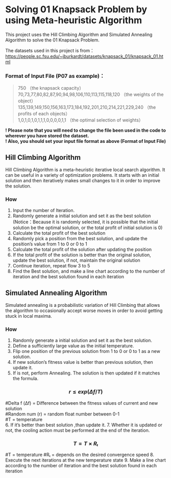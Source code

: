 # Solving 01 Knapsack Problem by using Meta-heuristic Algorithm
This project uses the Hill Climbing Algorithm and Simulated Annealing Algorithm to solve the 01 Knapsack Problem.

The datasets used in this project is from：
https://people.sc.fsu.edu/~jburkardt/datasets/knapsack_01/knapsack_01.html

### **Format of Input File (P07 as example)：**  

>750       							                                                      （the knapsack capacity）  
>70,73,77,80,82,87,90,94,98,106,110,113,115,118,120     		              （the weights of the object）  
>135,139,149,150,156,163,173,184,192,201,210,214,221,229,240    	       （the profits of each objects）  
>1,0,1,0,1,0,1,1,1,0,0,0,0,1,1     				                                 （the optimal selection of weights）   


**! Please note that you will need to change the file been used in the code to wherever you have stored the dataset.**  
**! Also, you should set your input file format as above (Format of Input File)**

## **Hill Climbing Algorithm**   
Hill Climbing Algorithm is a meta-heuristic iterative local search algorithm. It can be useful in a variety of optimization problems. It starts with an initial solution and then iteratively makes small changes to it in order to improve the solution. 

### **How**  
1.	Input the number of Iteration.
2.	Randomly generate a initial solution and set it as the best solution
(Notice：Because it is randomly selected, it is possible that the initial solution be the optimal solution, or the total profit of initial solution is 0) 
3.	Calculate the total profit of the best solution
4.	Randomly pick a position from the best solution, and update the position’s value from 1 to 0 or 0 to 1 
5.	Calculate the total profit of the solution after updating the position
6.	If the total profit of the solution is better than the original solution, update the best solution, if not, maintain the original solution
7.	Continue iteration, repeat flow 3 to 5
8.	Find the Best solution, and make a line chart according to the number of iteration and the best solution found in each iteration


## **Simulated Annealing Algorithm**    
Simulated annealing is a probabilistic variation of Hill Climbing that allows the algorithm to occasionally accept worse moves in order to avoid getting stuck in local maxima.

### **How**
1.	Randomly generate a initial solution and set it as the best solution.
2.	Define a sufficiently large value as the initial temperature.
3.	Flip one position of the previous solution from 1 to 0 or 0 to 1 as a new solution.
4.	If new solution’s fitness value is better than previous solution, then update it.
5.	If is not, perform Annealing. The solution is then updated if it matches the formula.
### $$r≤exp(Δf/T)$$
 #Delta f (Δf) = Difference between the fitness values of current and new solution  
 #Random num (r) = random float number between 0-1  
 #T = temperature  
6.	If it’s better than best solution ,than update it.
7.	Whether it is updated or not, the cooling action must be performed at the end of the iteration.  
### $$T=T×Rₜ$$
 #T = temperature
 #Rₜ = depends on the desired convergence speed
8.	Execute the next iterations at the new temperature state
9.	Make a line chart according to the number of iteration and the best solution found in each iteration

